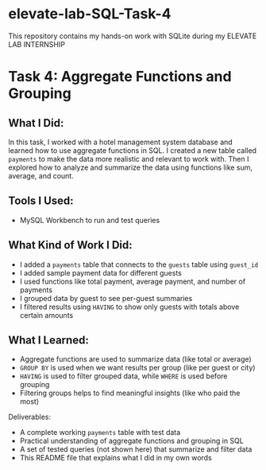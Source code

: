 # elevate-lab-SQL-Task-4
This repository contains my hands-on work with SQLite during my ELEVATE LAB INTERNSHIP
# Task 4: Aggregate Functions and Grouping

## What I Did:
In this task, I worked with a hotel management system database and learned how to use aggregate functions in SQL. I created a new table called `payments` to make the data more realistic and relevant to work with. Then I explored how to analyze and summarize the data using functions like sum, average, and count.

## Tools I Used:
- MySQL Workbench to run and test queries


## What Kind of Work I Did:
- I added a `payments` table that connects to the `guests` table using `guest_id`
- I added sample payment data for different guests
- I used functions like total payment, average payment, and number of payments
- I grouped data by guest to see per-guest summaries
- I filtered results using `HAVING` to show only guests with totals above certain amounts

## What I Learned:
- Aggregate functions are used to summarize data (like total or average)
- `GROUP BY` is used when we want results per group (like per guest or city)
- `HAVING` is used to filter grouped data, while `WHERE` is used before grouping
- Filtering groups helps to find meaningful insights (like who paid the most)


Deliverables:
- A complete working `payments` table with test data
- Practical understanding of aggregate functions and grouping in SQL
- A set of tested queries (not shown here) that summarize and filter data
- This README file that explains what I did in my own words
